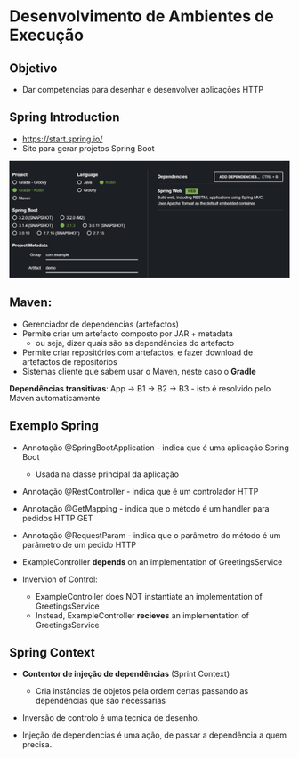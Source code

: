 # Desenvolvimento de Ambientes de Execução

## Objetivo

- Dar competencias para desenhar e desenvolver aplicações HTTP

## Spring Introduction

- https://start.spring.io/
- Site para gerar projetos Spring Boot

![Spring Initializr](./docs/image.png)


## **Maven**:

- Gerenciador de dependencias (artefactos)
- Permite criar um artefacto composto por JAR + metadata
  - ou seja, dizer quais são as dependências do artefacto
- Permite criar repositórios com artefactos, e fazer download de artefactos de repositórios
- Sistemas cliente que sabem usar o Maven, neste caso o **Gradle**

**Dependências transitivas**: App -> B1 -> B2 -> B3 - isto é resolvido pelo Maven automaticamente


## Exemplo Spring

- Annotação @SpringBootApplication - indica que é uma aplicação Spring Boot
  - Usada na classe principal da aplicação
- Annotação @RestController - indica que é um controlador HTTP
- Annotação @GetMapping - indica que o método é um handler para pedidos HTTP GET
- Annotação @RequestParam - indica que o parâmetro do método é um parâmetro de um pedido HTTP


- ExampleController **depends** on an implementation of GreetingsService
- Invervion of Control: 
  - ExampleController does NOT instantiate an implementation of GreetingsService
  - Instead, ExampleController **recieves** an implementation of GreetingsService

## Spring Context

- **Contentor de injeção de dependências** (Sprint Context) 
  - Cria instâncias de objetos pela ordem certas passando as dependências que são necessárias

- Inversão de controlo é uma tecnica de desenho.

- Injeção de dependencias é uma ação, de passar a dependência a quem precisa.
